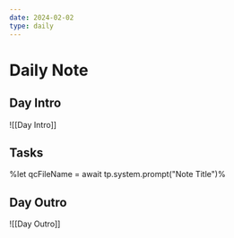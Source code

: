 ```yaml
---
date: 2024-02-02
type: daily
---
```

# Daily Note

## Day Intro
![[Day Intro]]


## Tasks
%let qcFileName = await tp.system.prompt("Note Title")%

## Day Outro
![[Day Outro]]
